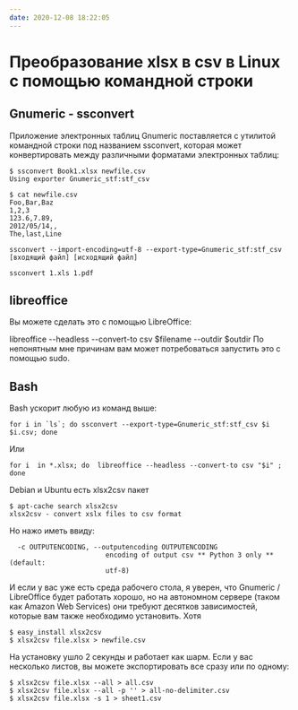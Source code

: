 ```yaml
---
date: 2020-12-08 18:22:05
---
```


# Преобразование xlsx в csv в Linux с помощью командной строки

## Gnumeric - ssconvert

Приложение электронных таблиц Gnumeric поставляется с утилитой командной строки под названием ssconvert, которая может конвертировать между различными форматами электронных таблиц:
```
$ ssconvert Book1.xlsx newfile.csv
Using exporter Gnumeric_stf:stf_csv

$ cat newfile.csv 
Foo,Bar,Baz
1,2,3
123.6,7.89,
2012/05/14,,
The,last,Line
```

```
ssconvert --import-encoding=utf-8 --export-type=Gnumeric_stf:stf_csv [входящий файл] [исходящий файл]
```

```
ssconvert 1.xls 1.pdf
```

## libreoffice

Вы можете сделать это с помощью LibreOffice:

libreoffice --headless --convert-to csv $filename --outdir $outdir
По непонятным мне причинам вам может потребоваться запустить это с помощью sudo.

## Bash

Bash ускорит любую из команд выше:
```
for i in `ls`; do ssconvert --export-type=Gnumeric_stf:stf_csv $i $i.csv; done
```
Или
```
for i  in *.xlsx; do  libreoffice --headless --convert-to csv "$i" ; done
```

Debian и Ubuntu есть xlsx2csv пакет

```
$ apt-cache search xlsx2csv
xlsx2csv - convert xslx files to csv format
```
Но нажо иметь ввиду:
```
  -c OUTPUTENCODING, --outputencoding OUTPUTENCODING
                        encoding of output csv ** Python 3 only ** (default:
                        utf-8)
```
И если у вас уже есть среда рабочего стола, я уверен, что Gnumeric / LibreOffice будет работать хорошо, 
но на автономном сервере (таком как Amazon Web Services) они требуют десятков зависимостей, 
которые вам также необходимо установить.
Хотя
```
$ easy_install xlsx2csv
$ xlsx2csv file.xlsx > newfile.csv
```
На установку ушло 2 секунды и работает как шарм.
Если у вас несколько листов, вы можете экспортировать все сразу или по одному:
```
$ xlsx2csv file.xlsx --all > all.csv
$ xlsx2csv file.xlsx --all -p '' > all-no-delimiter.csv
$ xlsx2csv file.xlsx -s 1 > sheet1.csv
```
